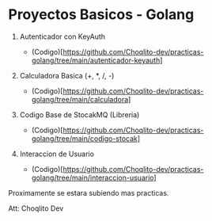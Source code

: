 # Proyectos Basicos - Golang

1. Autenticador con KeyAuth

   - (Codigo)[https://github.com/Choqlito-dev/practicas-golang/tree/main/autenticador-keyauth]

2. Calculadora Basica (+, \*, /, -)

   - (Codigo)[https://github.com/Choqlito-dev/practicas-golang/tree/main/calculadora]

3. Codigo Base de StocakMQ (Libreria)

   - (Codigo)[https://github.com/Choqlito-dev/practicas-golang/tree/main/codigo-stocak]

4. Interaccion de Usuario
   - (Codigo)[https://github.com/Choqlito-dev/practicas-golang/tree/main/interaccion-usuario]

Proximamente se estara subiendo mas practicas.

Att: Choqlito Dev
